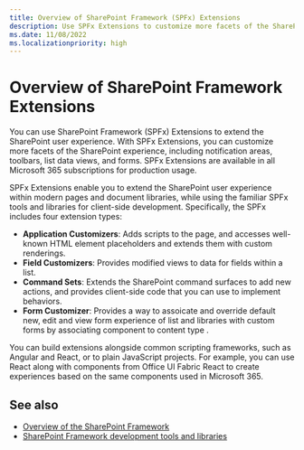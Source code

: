 ```yaml
---
title: Overview of SharePoint Framework (SPFx) Extensions
description: Use SPFx Extensions to customize more facets of the SharePoint experience, including notification areas, toolbars, and list data views.
ms.date: 11/08/2022
ms.localizationpriority: high
---
```


# Overview of SharePoint Framework Extensions

You can use SharePoint Framework (SPFx) Extensions to extend the SharePoint user experience. With SPFx Extensions, you can customize more facets of the SharePoint experience, including notification areas, toolbars, list data views, and forms. SPFx Extensions are available in all Microsoft 365 subscriptions for production usage.

SPFx Extensions enable you to extend the SharePoint user experience within modern pages and document libraries, while using the familiar SPFx tools and libraries for client-side development. Specifically, the SPFx includes four extension types:

- **Application Customizers**: Adds scripts to the page, and accesses well-known HTML element placeholders and extends them with custom renderings.
- **Field Customizers**: Provides modified views to data for fields within a list.
- **Command Sets**: Extends the SharePoint command surfaces to add new actions, and provides client-side code that you can use to implement behaviors.
- **Form Customizer**: Provides a way to assoicate and override default new, edit and view form experience of list and libraries with custom forms by associating component to content type .

You can build extensions alongside common scripting frameworks, such as Angular and React, or to plain JavaScript projects. For example, you can use React along with components from Office UI Fabric React to create experiences based on the same components used in Microsoft 365.

## See also

- [Overview of the SharePoint Framework](../sharepoint-framework-overview.md)
- [SharePoint Framework development tools and libraries](../tools-and-libraries.md)
